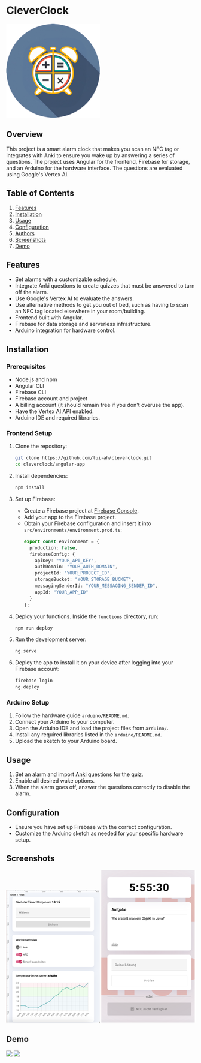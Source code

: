 # CleverClock

[<img src="./assets/logo.png" width="250"/>](logo.png)

## Overview
This project is a smart alarm clock that makes you scan an NFC tag or integrates with Anki to ensure you wake up by answering a series of questions. The project uses Angular for the frontend, Firebase for storage, and an Arduino for the hardware interface. The questions are evaluated using Google's Vertex AI.

## Table of Contents
1. [Features](#features)
2. [Installation](#installation)
3. [Usage](#usage)
4. [Configuration](#configuration)
5. [Authors](#authors)
6. [Screenshots](#screenshots)
7. [Demo](#demo)

## Features
- Set alarms with a customizable schedule.
- Integrate Anki questions to create quizzes that must be answered to turn off the alarm.
- Use Google's Vertex AI to evaluate the answers.
- Use alternative methods to get you out of bed, such as having to scan an NFC tag located elsewhere in your room/building.
- Frontend built with Angular.
- Firebase for data storage and serverless infrastructure.
- Arduino integration for hardware control.

## Installation
### Prerequisites
- Node.js and npm
- Angular CLI
- Firebase CLI
- Firebase account and project
- A billing account (it should remain free if you don't overuse the app).
- Have the Vertex AI API enabled.
- Arduino IDE and required libraries.

### Frontend Setup
1. Clone the repository:
    ```bash
    git clone https://github.com/lui-ah/cleverclock.git
    cd cleverclock/angular-app
    ```

2. Install dependencies:
    ```bash
    npm install
    ```

3. Set up Firebase:
    - Create a Firebase project at [Firebase Console](https://console.firebase.google.com/).
    - Add your app to the Firebase project.
    - Obtain your Firebase configuration and insert it into `src/environments/environment.prod.ts`:
      ```typescript
      export const environment = {
        production: false,
        firebaseConfig: {
          apiKey: "YOUR_API_KEY",
          authDomain: "YOUR_AUTH_DOMAIN",
          projectId: "YOUR_PROJECT_ID",
          storageBucket: "YOUR_STORAGE_BUCKET",
          messagingSenderId: "YOUR_MESSAGING_SENDER_ID",
          appId: "YOUR_APP_ID"
        }
      };
      ```

4. Deploy your functions. Inside the `functions` directory, run:
    ```bash
    npm run deploy
    ```

5. Run the development server:
    ```bash
    ng serve
    ```

6. Deploy the app to install it on your device after logging into your Firebase account:
    ```bash
    firebase login
    ng deploy
    ```

### Arduino Setup
1. Follow the hardware guide `arduino/README.md`.
2. Connect your Arduino to your computer.
3. Open the Arduino IDE and load the project files from `arduino/`.
4. Install any required libraries listed in the `arduino/README.md`.
5. Upload the sketch to your Arduino board.

## Usage
1. Set an alarm and import Anki questions for the quiz.
2. Enable all desired wake options.
3. When the alarm goes off, answer the questions correctly to disable the alarm.

## Configuration
- Ensure you have set up Firebase with the correct configuration.
- Customize the Arduino sketch as needed for your specific hardware setup.

## Screenshots

[<img src="./assets/settings.png" width="250"/>](settings.png)
[<img src="./assets/ringing.png" width="250"/>](ringing.png)

## Demo

[<img src="./assets/ringing.gif" width="250"/>](ringing.gif)
[<img src="./assets/settings.gif" width="250"/>](settings.gif)
